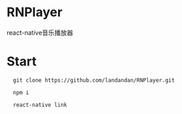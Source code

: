 # RNPlayer
react-native音乐播放器

# Start
```
  git clone https://github.com/landandan/RNPlayer.git
  
  npm i
  
  react-native link
  ```